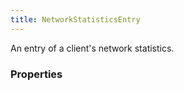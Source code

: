 ```yaml
---
title: NetworkStatisticsEntry
---
```


An entry of a client's network statistics.

### Properties



